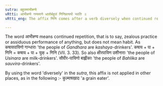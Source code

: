 ```yaml
---
sutra: बहुलमाभीक्ष्ण्ये
vRtti: आभीक्ष्ण्ये गम्यमाने धातोर्बहुलं णिनिप्रत्ययो भवति ॥
vRtti_eng: The affix णिनि comes after a verb diversely when continued repetition of an action is to be expressed.

---
```

The word आभीक्ष्ण्य means continued repetition, that is to say, zealous practice or assiduous performance of anything, but does not mean habit. As कषायपायिणो गान्धाराः 'the people of _Gandhara_ are _kashaya_-drinkers'. कषाय + पा + णिनि = कषाय + पा + युक् + णिनि (VII. 3. 33). So also क्षीरपायिण उशीनाराः 'the people of _Usinara_ are milk-drinkers'. सौवीर-पायिणो बाह्लीकाः 'the people of _Bahlika_ are _sauvira_-drinkers'.
 
By using the word 'diversely' in the _sutra_, this affix is not applied in other places, as in the following :- कुल्माषखादः 'a grain eater'.
